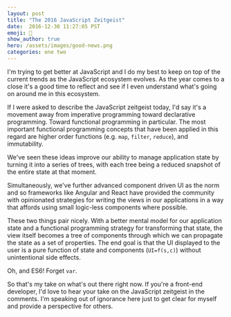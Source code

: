 ```yaml
---
layout: post
title: "The 2016 JavaScript Zeitgeist"
date:  2016-12-30 11:27:05 PST
emoji: 🔑
show_author: true
hero: /assets/images/good-news.png
categories: one two
---
```


I'm trying to get better at JavaScript and I do my best to keep on top of the
current trends as the JavaScript ecosystem evolves. As the year comes to a close
it's a good time to reflect and see if I even understand what's going on around
me in this ecosystem. 

If I were asked to describe the JavaScript zeitgeist today, I'd say it's a
movement away from imperative programming toward declarative programming. Toward
functional programming in particular. The most important functional programming
concepts that have been applied in this regard are higher order functions (e.g.
`map`, `filter`, `reduce`), and immutability. 

We've seen these ideas improve our ability to manage application state by
turning it into a series of trees, with each tree being a reduced snapshot of
the entire state at that moment.

Simultaneously, we've further advanced component driven UI as the norm and so
frameworks like Angular and React have provided the community with opinionated
strategies for writing the views in our applications in a way that affords using
small logic-less components where possible.

These two things pair nicely. With a better mental model for our application
state and a functional programming strategy for transforming that state, the
view itself becomes a tree of components through which we can propagate the
state as a set of properties. The end goal is that the UI displayed to the user
is a pure function of state and components (`UI=f(s,c)`) without unintentional
side effects.

Oh, and ES6! Forget `var`.

So that's my take on what's out there right now. If you're a front-end
developer, I'd love to hear your take on the JavaScript zeitgeist in the
comments. I'm speaking out of ignorance here just to get clear for myself and
provide a perspective for others.
